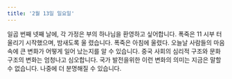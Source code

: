 ```yaml
---
title: '2월 13일 일요일'
---
```

일곱 번째 넷째 날에, 각 가정은 부의 하나님을 환영하고 싶어합니다. 폭죽은 11 시부 터 울리기 시작했으며, 밤새도록 울 렸습니다. 폭죽은 아침에 울렸다. 오늘날 사람들의 마음 속에 큰 변화가 어떻게 일어 났는지를 알 수 있습니다. 중국 사회의 심리적 구조와 문화 구조의 변화는 엄청나고 심오합니다. 국가 발전을위한 이런 변화의 의미는 지금은 말할 수 없습니다. 나중에 더 분명해질 수 있습니다.